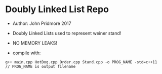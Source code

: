 # Doubly Linked List Repo

* Author: John Pridmore 2017

* Doubly Linked Lists used to represent weiner stand!

* NO MEMORY LEAKS!

* compile with:

```
g++ main.cpp HotDog.cpp Order.cpp Stand.cpp -o PROG_NAME -std=c++11
// PROG_NAME is output filename
```